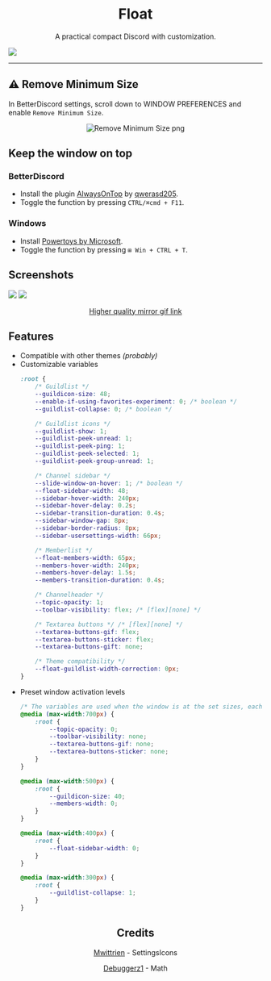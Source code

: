 <h1 align="center">Float</h1>
<p align="center">A practical compact Discord with customization.</p>

![](https://maendisease.github.io/BetterDiscordStuff/Themes/Float/assets/preview.png)

---

## :warning: Remove Minimum Size

In BetterDiscord settings, scroll down to WINDOW PREFERENCES and enable `Remove Minimum Size`.
<p align="center">
  <img src="https://i.imgur.com/l292lJE.png" alt="Remove Minimum Size png"/>
</p>

## Keep the window on top

### BetterDiscord
- Install the plugin [AlwaysOnTop](https://betterdiscord.app/plugin/AlwaysOnTop) by [qwerasd205](https://github.com/qwerasd205).
- Toggle the function by pressing `CTRL/⌘cmd + F11`.

### Windows
- Install [Powertoys by Microsoft](https://github.com/microsoft/PowerToys#microsoft-powertoys).
- Toggle the function by pressing `⊞ Win + CTRL + T`.


## Screenshots
![](https://maendisease.github.io/BetterDiscordStuff/Themes/Float/assets/preview-1.png)
![](https://user-images.githubusercontent.com/90428263/178907361-10717c58-a261-4d3c-bf16-cad34b0af00a.gif)
<p align="center"><a href="https://maendisease.github.io/BetterDiscordStuff/Themes/Float/assets/preview-2.gif">Higher quality mirror gif link</a></p>

## Features
* Compatible with other themes *(probably)*
* Customizable variables
  ```css
  :root {
      /* Guildlist */
      --guildicon-size: 48;
      --enable-if-using-favorites-experiment: 0; /* boolean */
      --guildlist-collapse: 0; /* boolean */

      /* Guildlist icons */
      --guildlist-show: 1;
      --guildlist-peek-unread: 1;
      --guildlist-peek-ping: 1;
      --guildlist-peek-selected: 1;
      --guildlist-peek-group-unread: 1;

      /* Channel sidebar */
      --slide-window-on-hover: 1; /* boolean */
      --float-sidebar-width: 48;
      --sidebar-hover-width: 240px;
      --sidebar-hover-delay: 0.2s;
      --sidebar-transition-duration: 0.4s;
      --sidebar-window-gap: 8px;
      --sidebar-border-radius: 8px;
      --sidebar-usersettings-width: 66px;

      /* Memberlist */
      --float-members-width: 65px;
      --members-hover-width: 240px;
      --members-hover-delay: 1.5s;
      --members-transition-duration: 0.4s;

      /* Channelheader */
      --topic-opacity: 1;
      --toolbar-visibility: flex; /* [flex][none] */

      /* Textarea buttons */ /* [flex][none] */
      --textarea-buttons-gif: flex;
      --textarea-buttons-sticker: flex;
      --textarea-buttons-gift: none;

      /* Theme compatibility */
      --float-guildlist-width-correction: 0px;
  }
  ```
 * Preset window activation levels
    ```css
    /* The variables are used when the window is at the set sizes, each media query can be edited/deleted */
    @media (max-width:700px) {
        :root {
            --topic-opacity: 0;
            --toolbar-visibility: none;
            --textarea-buttons-gif: none;
            --textarea-buttons-sticker: none;
        }
    }

    @media (max-width:500px) {
        :root {
            --guildicon-size: 40;
            --members-width: 0;
        }
    }

    @media (max-width:400px) {
        :root {
            --float-sidebar-width: 0;
        }
    }

    @media (max-width:300px) {
        :root {
            --guildlist-collapse: 1;
        }
    }
    ```

<h2 align="center">Credits</h1>
<p align="center"><a href="https://github.com/mwittrien">Mwittrien</a> - SettingsIcons</p>
<p align="center"><a href="https://github.com/Debuggerz1">Debuggerz1</a> - Math</p>
